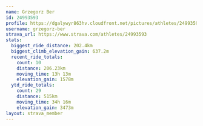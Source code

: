 ```yaml
---
name: Grzegorz Ber
id: 24993593
profile: https://dgalywyr863hv.cloudfront.net/pictures/athletes/24993593/7453165/11/large.jpg
username: grzegorz-ber
strava_url: https://www.strava.com/athletes/24993593
stats:
  biggest_ride_distance: 202.4km
  biggest_climb_elevation_gain: 637.2m
  recent_ride_totals:
    count: 10
    distance: 206.23km
    moving_time: 13h 13m
    elevation_gain: 1578m
  ytd_ride_totals:
    count: 29
    distance: 515km
    moving_time: 34h 16m
    elevation_gain: 3473m
layout: strava_member
--- 
```

